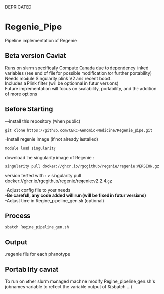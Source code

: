 DEPRICATED

# Regenie_Pipe
Pipeline implementation of Regenie

## Beta version Caviat ##
Runs on slurm specifically Compute Canada due to dependency linked variables (see end of file for possible modification for further portability)  
Needs module Singularity plink V2 and recent boost.  
Includes a Plink filter (will be optionnal in futur versions)  
Future implementation will focus on scalability, portability, and the addition of more options  

## Before Starting ##
--install this repository (when public)  
```  
git clone https://github.com/CERC-Genomic-Medicine/Regenie_pipe.git   
```  

-Install regenie image (if not already installed)
```
module load singularity
```
download the singularity image of Regenie :
```
singularity pull docker://ghcr.io/rgcgithub/regenie/regenie:VERSION.gz
```
version tested with :  > singularity pull docker://ghcr.io/rgcgithub/regenie/regenie:v2.2.4.gz

-Adjust config file to your needs  
  -**Be carefull, any code added will run (will be fixed in futur versions)**  
 -Adjust time in Regine_pipeline_gen.sh (optional)

## Process ##
```
sbatch Regine_pipeline_gen.sh
```

## Output ##

.regenie file for each phenotype



## Portability caviat ##
To run on other slurm managed machine modify Regine_pipeline_gen.sh's jobnames variable to reflect the variable output of $(sbatch ...)
